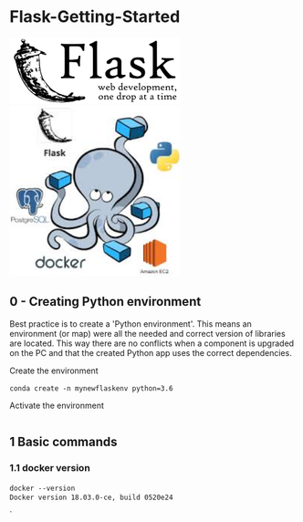 # Flask-Getting-Started

<img src="images/Flask.png" width="300px" ><right><img src="images/Docker_Flask.jpeg" width="300px" ></right>


## 0 - Creating Python environment

Best practice is to create a 'Python environment'. This means an environment (or map) were all the needed and correct version of libraries are located. This way there are no conflicts when a component is upgraded on the PC and that the created Python app uses the correct dependencies.

Create the environment
```
conda create -n mynewflaskenv python=3.6
```
Activate the environment
```

```

## 1 Basic commands
### 1.1 docker version
```
docker --version
Docker version 18.03.0-ce, build 0520e24
```
`
